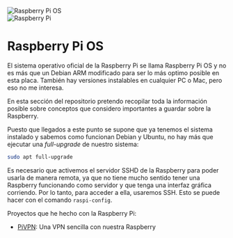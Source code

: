 ![Raspberry Pi OS](https://img.shields.io/badge/Raspberry%20Pi%20OS-C51A4A?style=for-the-badge&logo=Raspberry-Pi)  
![Raspberry Pi](https://img.shields.io/badge/Raspberry%20Pi-C51A4A?style=flat-square&logo=Raspberry-Pi)

# Raspberry Pi OS

El sistema operativo oficial de la Raspberry Pi se llama Raspberry Pi OS y no es más que un Debian ARM modificado para ser lo más optimo posible en esta placa. También hay versiones instalables en cualquier PC o Mac, pero eso no me interesa.

En esta sección del repositorio pretendo recopilar toda la información posible sobre conceptos que considero importantes a guardar sobre la Raspberry.

Puesto que llegados a este punto se supone que ya tenemos el sistema instalado y sabemos como funcionan Debian y Ubuntu, no hay más que ejecutar una _full-upgrade_ de nuestro sistema:

```bash
sudo apt full-upgrade
```

Es necesario que activemos el servidor SSHD de la Raspberry para poder usarla de manera remota, ya que no tiene mucho sentido tener una Raspberry funcionando como servidor y que tenga una interfaz gráfica corriendo. Por lo tanto, para acceder a ella, usaremos SSH. Esto se puede hacer con el comando ```raspi-config```.

Proyectos que he hecho con la Raspberry Pi:

- [PiVPN](projects/pivpn.md): Una VPN sencilla con nuestra Raspberry
